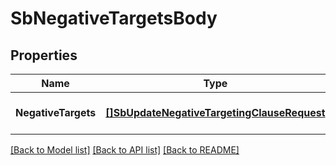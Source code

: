 # SbNegativeTargetsBody

## Properties
Name | Type | Description | Notes
------------ | ------------- | ------------- | -------------
**NegativeTargets** | [**[]SbUpdateNegativeTargetingClauseRequest**](SBUpdateNegativeTargetingClauseRequest.md) |  | [optional] [default to null]

[[Back to Model list]](../README.md#documentation-for-models) [[Back to API list]](../README.md#documentation-for-api-endpoints) [[Back to README]](../README.md)

